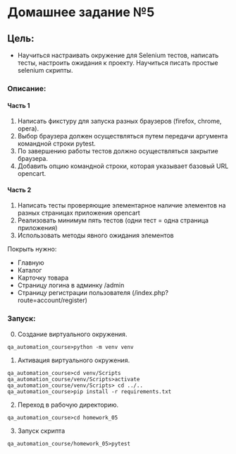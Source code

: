 Домашнее задание №5
=====

## Цель:
- Научиться настраивать окружение для Selenium тестов, написать тесты, настроить ожидания к проекту. Научиться писать простые selenium скрипты.

### Описание:
#### Часть 1
1. Написать фикстуру для запуска разных браузеров (firefox, chrome, opera).
2. Выбор браузера должен осуществляться путем передачи аргумента командной строки pytest.
3. По завершению работы тестов должно осуществляться закрытие браузера.
4. Добавить опцию командной строки, которая указывает базовый URL opencart.

#### Часть 2
1. Написать тесты проверяющие элементарное наличие элементов на разных страницах приложения opencart
2. Реализовать минимум пять тестов (одни тест = одна страница приложения)
3. Использовать методы явного ожидания элементов

Покрыть нужно:
- Главную
- Каталог
- Карточку товара
- Страницу логина в админку /admin
- Страницу регистрации пользователя (/index.php?route=account/register)


### Запуск:
0. Создание виртуального окружения.
```shell script
qa_automation_course>python -m venv venv
```

1. Активация виртуального окружения.
```shell script
qa_automation_course>cd venv/Scripts
qa_automation_course/venv/Scripts>activate
qa_automation_course/venv/Scripts> cd ../..
qa_automation_course>pip install -r requirements.txt
``` 

2. Переход в рабочую директорию.
```shell script
qa_automation_course>cd homework_05
```

3. Запуск скрипта
```shell script
qa_automation_course/homework_05>pytest
```
